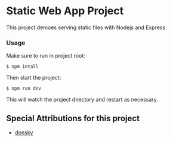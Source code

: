 # Static Web App Project

This project demoes serving static files with Nodejs and Express.

### Usage

Make sure to run in project root:

```
$ npm intall
```

Then start the project:

```
$ npm run dev
```

This will watch the project directory and restart as necessary.

## Special Attributions for this project

- [donsky](https://www.donskytech.com)
